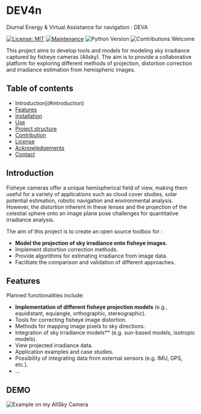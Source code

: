 # DEV4n
 Diurnal Energy & Virtual Assistance for navigation : DEVA

[![License: MIT](https://img.shields.io/badge/License-MIT-yellow.svg)](https://opensource.org/licenses/MIT)
[![Maintenance](https://img.shields.io/badge/Maintained%3F-yes-green.svg)](https://github.com/votre-nom-d-utilisateur/FisheyeIrradianceModel/graphs/commit-activity)
![Python Version](https://img.shields.io/badge/python-%3E=3.7-blue)
![Contributions Welcome](https://img.shields.io/badge/contributions-welcome-brightgreen)

 This project aims to develop tools and models for modeling sky irradiance captured by fisheye cameras (Allsky). The aim is to provide a collaborative platform for exploring different methods of projection, distortion correction and irradiance estimation from hemispheric images.
 
 ## Table of contents

* Introduction](#introduction)
* [Features](#features)
* [Installation](#installation)
* [Use](#use)
* [Project structure](#project-structure)
* [Contribution](#contribution)
* [License](#license)
* [Acknowledgements](#acknowledgements)
* [Contact](#contact)

## Introduction

Fisheye cameras offer a unique hemispherical field of view, making them useful for a variety of applications such as cloud cover studies, solar potential estimation, robotic navigation and environmental analysis. However, the distortion inherent in these lenses and the projection of the celestial sphere onto an image plane pose challenges for quantitative irradiance analysis.

The aim of this project is to create an open source toolbox for :

* **Model the projection of sky irradiance onto fisheye images**.
* Implement distortion correction methods.
* Provide algorithms for estimating irradiance from image data.
* Facilitate the comparison and validation of different approaches.

## Features

Planned functionalities include:

* **Implementation of different fisheye projection models** (e.g., equidistant, equiangle, orthographic, stereographic).
* Tools for correcting fisheye image distortion.
* Methods for mapping image pixels to sky directions.
* Integration of sky irradiance models** (e.g. sun-based models, isotropic models).
* View projected irradiance data.
* Application examples and case studies.
* Possibility of integrating data from external sensors (e.g. IMU, GPS, etc.).
* ...

## DEMO

![Example on my AllSky Camera](https://github.com/Wolfyann/DEV4n/main/resources/demo.gif)